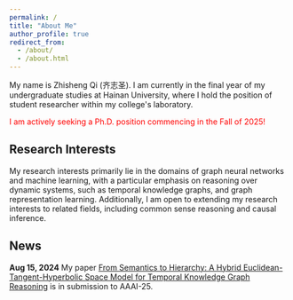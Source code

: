 ```yaml
---
permalink: /
title: "About Me"
author_profile: true
redirect_from: 
  - /about/
  - /about.html
---
```


My name is Zhisheng Qi (齐志圣). I am currently in the final year of my undergraduate studies at Hainan University, where I hold the position of student researcher within my college's laboratory.

<font color="red">I am actively seeking a Ph.D. position commencing in the Fall of 2025!</font>


## Research Interests
My research interests primarily lie in the domains of graph neural networks and machine learning, with a particular emphasis on reasoning over dynamic systems, such as temporal knowledge graphs, and graph representation learning. Additionally, I am open to extending my research interests to related fields, including common sense reasoning and causal inference.

## News
**Aug 15, 2024**
My paper [From Semantics to Hierarchy: A Hybrid Euclidean-Tangent-Hyperbolic Space Model for Temporal Knowledge Graph Reasoning](/files/paper.html) is in submission to AAAI-25.